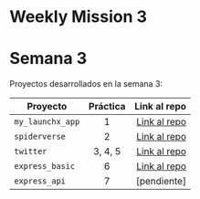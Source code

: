 # Weekly Mission 3
# Semana 3 

Proyectos desarrollados en la semana 3:

| Proyecto | Práctica | Link al repo |
| ------------- |:-------------:| -----:|
|`my_launchx_app`|1|[Link al repo](https://github.com/RobertoSH21/primerejercicio)|
|`spiderverse`|2|[Link al repo](https://github.com/RobertoSH21/segundoejercicio)|
|`twitter`|3, 4, 5|[Link al repo](https://github.com/RobertoSH21/3-4-y-5-ejercicio)|
|`express_basic`|6|[Link al repo](https://github.com/RobertoSH21/sextoejercicio)|
|`express_api`|7|[pendiente]|
